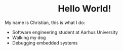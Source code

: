 <h1 align="center">Hello World!</h1>

<p>My name is Christian, this is what I do:</p>
<ul>
  <li>Software engineering student at Aarhus University</li>
  <li>Walking my dog</li>
  <li>Debugging embedded systems</li>
</ul>

<!---
lundchristian/lundchristian is a ✨ special ✨ repository because its `README.md` (this file) appears on your GitHub profile.
You can click the Preview link to take a look at your changes.

- How to push to github
git add README.md
git commit README.md "Updating my profile READEME file"
git push origin main
--->
